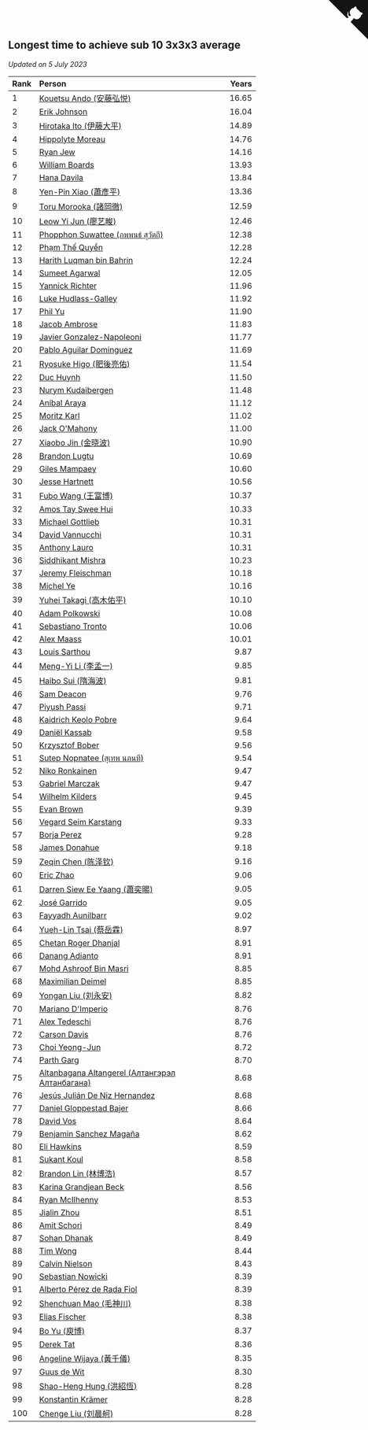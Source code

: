 ## Longest time to achieve sub 10 3x3x3 average

*Updated on  5 July 2023*

| Rank | Person | Years |
| :--- | :--- | ---: |
| 1 | [Kouetsu Ando (安藤弘悦)](https://www.worldcubeassociation.org/persons/2006ANDO01) | 16.65 |
| 2 | [Erik Johnson](https://www.worldcubeassociation.org/persons/2007JOHN02) | 16.04 |
| 3 | [Hirotaka Ito (伊藤大平)](https://www.worldcubeassociation.org/persons/2008ITOH01) | 14.89 |
| 4 | [Hippolyte Moreau](https://www.worldcubeassociation.org/persons/2008MORE02) | 14.76 |
| 5 | [Ryan Jew](https://www.worldcubeassociation.org/persons/2008JEWR01) | 14.16 |
| 6 | [William Boards](https://www.worldcubeassociation.org/persons/2009BOAR01) | 13.93 |
| 7 | [Hana Davila](https://www.worldcubeassociation.org/persons/2009DAVI01) | 13.84 |
| 8 | [Yen-Pin Xiao (蕭彥平)](https://www.worldcubeassociation.org/persons/2010XIAO01) | 13.36 |
| 9 | [Toru Morooka (諸岡徹)](https://www.worldcubeassociation.org/persons/2010MORO01) | 12.59 |
| 10 | [Leow Yi Jun (廖艺畯)](https://www.worldcubeassociation.org/persons/2010JUNL02) | 12.46 |
| 11 | [Phopphon Suwattee (ภพพนธ์ สุวัตถี)](https://www.worldcubeassociation.org/persons/2010SUWA03) | 12.38 |
| 12 | [Phạm Thế Quyền](https://www.worldcubeassociation.org/persons/2010PHAM08) | 12.28 |
| 13 | [Harith Luqman bin Bahrin](https://www.worldcubeassociation.org/persons/2010BAHR02) | 12.24 |
| 14 | [Sumeet Agarwal](https://www.worldcubeassociation.org/persons/2011AGAR05) | 12.05 |
| 15 | [Yannick Richter](https://www.worldcubeassociation.org/persons/2010RICH04) | 11.96 |
| 16 | [Luke Hudlass-Galley](https://www.worldcubeassociation.org/persons/2010HUDL01) | 11.92 |
| 17 | [Phil Yu](https://www.worldcubeassociation.org/persons/2010YUPH01) | 11.90 |
| 18 | [Jacob Ambrose](https://www.worldcubeassociation.org/persons/2010AMBR01) | 11.83 |
| 19 | [Javier Gonzalez-Napoleoni](https://www.worldcubeassociation.org/persons/2011GONZ04) | 11.77 |
| 20 | [Pablo Aguilar Dominguez](https://www.worldcubeassociation.org/persons/2010AGUI04) | 11.69 |
| 21 | [Ryosuke Higo (肥後亮佑)](https://www.worldcubeassociation.org/persons/2006HIGO01) | 11.54 |
| 22 | [Duc Huynh](https://www.worldcubeassociation.org/persons/2010HUYN02) | 11.50 |
| 23 | [Nurym Kudaibergen](https://www.worldcubeassociation.org/persons/2011KUDA01) | 11.48 |
| 24 | [Aníbal Araya](https://www.worldcubeassociation.org/persons/2011ARAY01) | 11.12 |
| 25 | [Moritz Karl](https://www.worldcubeassociation.org/persons/2008KARL02) | 11.02 |
| 26 | [Jack O'Mahony](https://www.worldcubeassociation.org/persons/2011OMAH01) | 11.00 |
| 27 | [Xiaobo Jin (金晓波)](https://www.worldcubeassociation.org/persons/2008JINX01) | 10.90 |
| 28 | [Brandon Lugtu](https://www.worldcubeassociation.org/persons/2012LUGT01) | 10.69 |
| 29 | [Giles Mampaey](https://www.worldcubeassociation.org/persons/2012MAMP01) | 10.60 |
| 30 | [Jesse Hartnett](https://www.worldcubeassociation.org/persons/2012HART03) | 10.56 |
| 31 | [Fubo Wang (王富博)](https://www.worldcubeassociation.org/persons/2007FUBO01) | 10.37 |
| 32 | [Amos Tay Swee Hui](https://www.worldcubeassociation.org/persons/2009SWEE01) | 10.33 |
| 33 | [Michael Gottlieb](https://www.worldcubeassociation.org/persons/2006GOTT01) | 10.31 |
| 34 | [David Vannucchi](https://www.worldcubeassociation.org/persons/2012VANN01) | 10.31 |
| 35 | [Anthony Lauro](https://www.worldcubeassociation.org/persons/2012LAUR02) | 10.31 |
| 36 | [Siddhikant Mishra](https://www.worldcubeassociation.org/persons/2012MISH01) | 10.23 |
| 37 | [Jeremy Fleischman](https://www.worldcubeassociation.org/persons/2005FLEI01) | 10.18 |
| 38 | [Michel Ye](https://www.worldcubeassociation.org/persons/2012YEMI01) | 10.16 |
| 39 | [Yuhei Takagi (高木佑平)](https://www.worldcubeassociation.org/persons/2008TAKA01) | 10.10 |
| 40 | [Adam Polkowski](https://www.worldcubeassociation.org/persons/2007POLK01) | 10.08 |
| 41 | [Sebastiano Tronto](https://www.worldcubeassociation.org/persons/2011TRON02) | 10.06 |
| 42 | [Alex Maass](https://www.worldcubeassociation.org/persons/2011MAAS01) | 10.01 |
| 43 | [Louis Sarthou](https://www.worldcubeassociation.org/persons/2012SART01) | 9.87 |
| 44 | [Meng-Yi Li (李孟一)](https://www.worldcubeassociation.org/persons/2011LIME01) | 9.85 |
| 45 | [Haibo Sui (隋海波)](https://www.worldcubeassociation.org/persons/2011SUIH01) | 9.81 |
| 46 | [Sam Deacon](https://www.worldcubeassociation.org/persons/2013DEAC01) | 9.76 |
| 47 | [Piyush Passi](https://www.worldcubeassociation.org/persons/2013PASS01) | 9.71 |
| 48 | [Kaidrich Keolo Pobre](https://www.worldcubeassociation.org/persons/2013POBR01) | 9.64 |
| 49 | [Daniël Kassab](https://www.worldcubeassociation.org/persons/2012KASS01) | 9.58 |
| 50 | [Krzysztof Bober](https://www.worldcubeassociation.org/persons/2013BOBE01) | 9.56 |
| 51 | [Sutep Nopnatee (สุเทพ นภนที)](https://www.worldcubeassociation.org/persons/2010NOPN01) | 9.54 |
| 52 | [Niko Ronkainen](https://www.worldcubeassociation.org/persons/2010RONK01) | 9.47 |
| 53 | [Gabriel Marczak](https://www.worldcubeassociation.org/persons/2013MARC03) | 9.47 |
| 54 | [Wilhelm Kilders](https://www.worldcubeassociation.org/persons/2010KILD02) | 9.45 |
| 55 | [Evan Brown](https://www.worldcubeassociation.org/persons/2013BROW04) | 9.39 |
| 56 | [Vegard Seim Karstang](https://www.worldcubeassociation.org/persons/2009SEIM02) | 9.33 |
| 57 | [Borja Perez](https://www.worldcubeassociation.org/persons/2013PERE05) | 9.28 |
| 58 | [James Donahue](https://www.worldcubeassociation.org/persons/2010DONA01) | 9.18 |
| 59 | [Zeqin Chen (陈泽钦)](https://www.worldcubeassociation.org/persons/2010CHEN37) | 9.16 |
| 60 | [Eric Zhao](https://www.worldcubeassociation.org/persons/2010ZHAO19) | 9.06 |
| 61 | [Darren Siew Ee Yaang (蕭奕暘)](https://www.worldcubeassociation.org/persons/2009SIEW01) | 9.05 |
| 62 | [José Garrido](https://www.worldcubeassociation.org/persons/2009GARR01) | 9.05 |
| 63 | [Fayyadh Aunilbarr](https://www.worldcubeassociation.org/persons/2010AUNI01) | 9.02 |
| 64 | [Yueh-Lin Tsai (蔡岳霖)](https://www.worldcubeassociation.org/persons/2006TSAI03) | 8.97 |
| 65 | [Chetan Roger Dhanjal](https://www.worldcubeassociation.org/persons/2014DHAN01) | 8.91 |
| 66 | [Danang Adianto](https://www.worldcubeassociation.org/persons/2013DANA01) | 8.91 |
| 67 | [Mohd Ashroof Bin Masri](https://www.worldcubeassociation.org/persons/2009MASR01) | 8.85 |
| 68 | [Maximilian Deimel](https://www.worldcubeassociation.org/persons/2010DEIM01) | 8.85 |
| 69 | [Yongan Liu (刘永安)](https://www.worldcubeassociation.org/persons/2009LIUY08) | 8.82 |
| 70 | [Mariano D'Imperio](https://www.worldcubeassociation.org/persons/2009DIMP01) | 8.76 |
| 71 | [Alex Tedeschi](https://www.worldcubeassociation.org/persons/2014TEDE01) | 8.76 |
| 72 | [Carson Davis](https://www.worldcubeassociation.org/persons/2014DAVI06) | 8.76 |
| 73 | [Choi Yeong-Jun](https://www.worldcubeassociation.org/persons/2013YEON01) | 8.72 |
| 74 | [Parth Garg](https://www.worldcubeassociation.org/persons/2014GARG01) | 8.70 |
| 75 | [Altanbagana Altangerel (Алтангэрэл Алтанбагана)](https://www.worldcubeassociation.org/persons/2013ALTA01) | 8.68 |
| 76 | [Jesús Julián De Niz Hernandez](https://www.worldcubeassociation.org/persons/2014HERN12) | 8.68 |
| 77 | [Daniel Gloppestad Bajer](https://www.worldcubeassociation.org/persons/2009GLOP01) | 8.66 |
| 78 | [David Vos](https://www.worldcubeassociation.org/persons/2008VOSD01) | 8.64 |
| 79 | [Benjamin Sanchez Magaña](https://www.worldcubeassociation.org/persons/2014MAGA02) | 8.62 |
| 80 | [Eli Hawkins](https://www.worldcubeassociation.org/persons/2014HAWK01) | 8.59 |
| 81 | [Sukant Koul](https://www.worldcubeassociation.org/persons/2014KOUL01) | 8.58 |
| 82 | [Brandon Lin (林博浩)](https://www.worldcubeassociation.org/persons/2011LINB01) | 8.57 |
| 83 | [Karina Grandjean Beck](https://www.worldcubeassociation.org/persons/2010BECK01) | 8.56 |
| 84 | [Ryan McIlhenny](https://www.worldcubeassociation.org/persons/2010MCIL02) | 8.53 |
| 85 | [Jialin Zhou](https://www.worldcubeassociation.org/persons/2013ZHOU19) | 8.51 |
| 86 | [Amit Schori](https://www.worldcubeassociation.org/persons/2014SCHO03) | 8.49 |
| 87 | [Sohan Dhanak](https://www.worldcubeassociation.org/persons/2014DHAN03) | 8.49 |
| 88 | [Tim Wong](https://www.worldcubeassociation.org/persons/2007WONG02) | 8.44 |
| 89 | [Calvin Nielson](https://www.worldcubeassociation.org/persons/2014NIEL03) | 8.43 |
| 90 | [Sebastian Nowicki](https://www.worldcubeassociation.org/persons/2014NOWI01) | 8.39 |
| 91 | [Alberto Pérez de Rada Fiol](https://www.worldcubeassociation.org/persons/2011FIOL01) | 8.39 |
| 92 | [Shenchuan Mao (毛神川)](https://www.worldcubeassociation.org/persons/2011MAOS01) | 8.38 |
| 93 | [Elias Fischer](https://www.worldcubeassociation.org/persons/2013FISC01) | 8.38 |
| 94 | [Bo Yu (庾博)](https://www.worldcubeassociation.org/persons/2013YUBO01) | 8.37 |
| 95 | [Derek Tat](https://www.worldcubeassociation.org/persons/2009TATD01) | 8.36 |
| 96 | [Angeline Wijaya (黃千儀)](https://www.worldcubeassociation.org/persons/2011WIJA03) | 8.35 |
| 97 | [Guus de Wit](https://www.worldcubeassociation.org/persons/2008WITG01) | 8.30 |
| 98 | [Shao-Heng Hung (洪紹恆)](https://www.worldcubeassociation.org/persons/2011HUNG02) | 8.28 |
| 99 | [Konstantin Krämer](https://www.worldcubeassociation.org/persons/2014KRAM02) | 8.28 |
| 100 | [Chenge Liu (刘晨舸)](https://www.worldcubeassociation.org/persons/2011LIUC02) | 8.28 |


<a href="https://github.com/JustinTimeCuber/wca_statistics" class="github-corner" aria-label="View source on Github"><svg width="80" height="80" viewBox="0 0 250 250" style="fill:#151513; color:#fff; position: absolute; top: 0; border: 0; right: 0;" aria-hidden="true"><path d="M0,0 L115,115 L130,115 L142,142 L250,250 L250,0 Z"></path><path d="M128.3,109.0 C113.8,99.7 119.0,89.6 119.0,89.6 C122.0,82.7 120.5,78.6 120.5,78.6 C119.2,72.0 123.4,76.3 123.4,76.3 C127.3,80.9 125.5,87.3 125.5,87.3 C122.9,97.6 130.6,101.9 134.4,103.2" fill="currentColor" style="transform-origin: 130px 106px;" class="octo-arm"></path><path d="M115.0,115.0 C114.9,115.1 118.7,116.5 119.8,115.4 L133.7,101.6 C136.9,99.2 139.9,98.4 142.2,98.6 C133.8,88.0 127.5,74.4 143.8,58.0 C148.5,53.4 154.0,51.2 159.7,51.0 C160.3,49.4 163.2,43.6 171.4,40.1 C171.4,40.1 176.1,42.5 178.8,56.2 C183.1,58.6 187.2,61.8 190.9,65.4 C194.5,69.0 197.7,73.2 200.1,77.6 C213.8,80.2 216.3,84.9 216.3,84.9 C212.7,93.1 206.9,96.0 205.4,96.6 C205.1,102.4 203.0,107.8 198.3,112.5 C181.9,128.9 168.3,122.5 157.7,114.1 C157.9,116.9 156.7,120.9 152.7,124.9 L141.0,136.5 C139.8,137.7 141.6,141.9 141.8,141.8 Z" fill="currentColor" class="octo-body"></path></svg></a><style>.github-corner:hover .octo-arm{animation:octocat-wave 560ms ease-in-out}@keyframes octocat-wave{0%,100%{transform:rotate(0)}20%,60%{transform:rotate(-25deg)}40%,80%{transform:rotate(10deg)}}@media (max-width:500px){.github-corner:hover .octo-arm{animation:none}.github-corner .octo-arm{animation:octocat-wave 560ms ease-in-out}}</style>
